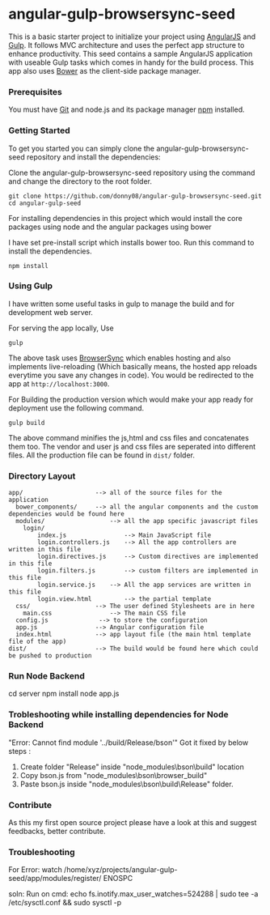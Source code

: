 # angular-gulp-browsersync-seed

This is a basic starter project to initialize your project using [AngularJS](http://angularjs.org/) and [Gulp](http://gulpjs.com/). It follows MVC architecture and uses the perfect app structure to enhance productivity. This seed contains a sample AngularJS application with useable Gulp tasks which comes in handy for the build process. This app also uses [Bower](https://bower.io/) as the client-side package manager.

### Prerequisites

You must have [Git](http://git-scm.com/) and node.js and its package manager [npm](http://nodejs.org/) installed.

### Getting Started

To get you started you can simply clone the angular-gulp-browsersync-seed repository and install the dependencies:

Clone the angular-gulp-browsersync-seed repository using the command and change the directory to the root folder.

```
git clone https://github.com/donny08/angular-gulp-browsersync-seed.git
cd angular-gulp-seed
```

For installing dependencies in this project which would install the core packages using node and the angular packages using bower

I have set pre-install script which installs bower too. Run this command to install the dependencies.

```
npm install
```
### Using Gulp

I have written some useful tasks in gulp to manage the build and for development web server.

For serving the app locally, Use

```
gulp
```

The above task uses [BrowserSync](https://www.browsersync.io/) which enables hosting and also implements live-reloading (Which basically means, the hosted app reloads everytime you save any changes in code). You would be redirected to the app at `http://localhost:3000`.

For Building the production version which would make your app ready for deployment use the following command.

```
gulp build
```

The above command minifies the js,html and css files and concatenates them too. The vendor and user js and css files are seperated into different files. All the production file can be found in `dist/` folder. 


### Directory Layout

```
app/                    --> all of the source files for the application
  bower_components/     --> all the angular components and the custom dependencies would be found here  
  modules/           		--> all the app specific javascript files
    login/
      	index.js             	--> Main JavaScript file      	
      	login.controllers.js 	--> All the app controllers are written in this file
      	login.directives.js  	--> Custom directives are implemented in this file
      	login.filters.js     	--> custom filters are implemented in this file
        login.service.js    --> All the app services are written in this file
      	login.view.html 		--> the partial template
  css/                	--> The user defined Stylesheets are in here
    main.css                --> The main CSS file 
  config.js              --> to store the configuration
  app.js                --> Angular configuration file
  index.html            --> app layout file (the main html template file of the app)
dist/                   --> The build would be found here which could be pushed to production
```
### Run Node Backend

 cd server
 npm install
 node app.js

### Trobleshooting while installing dependencies for Node Backend

"Error: Cannot find module '../build/Release/bson'"
Got it fixed by below steps :

1. Create folder "Release" inside "node_modules\bson\build\" location
2. Copy bson.js from "node_modules\bson\browser_build\"
3. Paste bson.js inside "node_modules\bson\build\Release" folder.

### Contribute 

As this my first open source project please have a look at this and suggest feedbacks, better contribute. 

### Troubleshooting

For Error: watch /home/xyz/projects/angular-gulp-seed/app/modules/register/ ENOSPC

soln: Run on cmd: echo fs.inotify.max_user_watches=524288 | sudo tee -a /etc/sysctl.conf && sudo sysctl -p 
